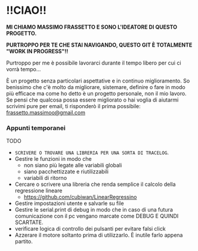 # !!CIAO!!
**MI CHIAMO MASSIMO FRASSETTO E SONO L'IDEATORE DI QUESTO PROGETTO.**

**PURTROPPO PER TE CHE STAI NAVIGANDO, QUESTO GIT È TOTALMENTE "WORK IN PROGRESS"!!**

Purtroppo per me è possibile lavorarci durante il tempo libero per cui ci vorrà tempo...

È un progetto senza particolari aspettative e in continuo miglioramento. So benissimo che c'è molto da migliorare, sistemare, definire o fare in modo più efficace ma come ho detto è un progetto personale, non il mio lavoro.
Se pensi che qualcosa possa essere migliorato o hai voglia di aiutarmi scrivimi pure per email, ti risponderò il prima possibile: frassetto.massimoo@gmail.com


### Appunti temporanei

TODO

- `SCRIVERE O TROVARE UNA LIBRERIA PER UNA SORTA DI TRACELOG`.
- Gestire le funzioni in modo che
	- non siano più legate alle variabili globali
	- siano pacchettizzate e riutilizzabili
	- variabili di ritorno
- Cercare o scrivere una libreria che renda semplice il calcolo della regressione lineare
	- https://github.com/cubiwan/LinearRegressino
- Gestire impostazioni utente e salvarle su file
- Gestire le serial.print di debug in modo che in caso di una futura comunicazione con il pc vengano marcate come DEBUG E QUINDI SCARTATE.		
- verificare logica di controllo dei pulsanti per evitare falsi click
- Azzerare il motore soltanto prima di utilizzarlo. È inutile farlo appena partito.
